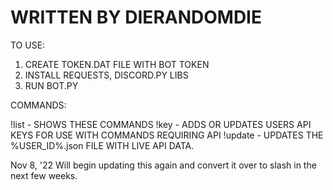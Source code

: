 WRITTEN BY DIERANDOMDIE
=======================
TO USE:

1) CREATE TOKEN.DAT FILE WITH BOT TOKEN
2) INSTALL REQUESTS, DISCORD.PY LIBS
3) RUN BOT.PY

COMMANDS:

!list - SHOWS THESE COMMANDS
!key <API KEY> - ADDS OR UPDATES USERS API KEYS FOR USE WITH COMMANDS REQUIRING API
!update - UPDATES THE %USER_ID%.json FILE WITH LIVE API DATA.

  Nov 8, '22
  Will begin updating this again and convert it over to slash in the next few weeks.
